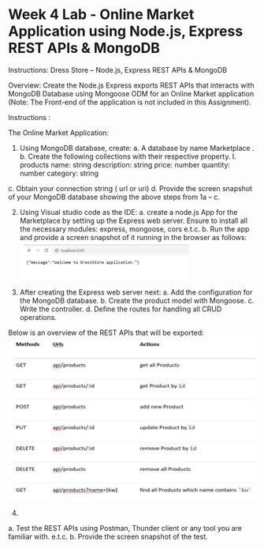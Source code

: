 # Week 4 Lab - Online Market Application using Node.js, Express REST APIs & MongoDB

Instructions: 
Dress Store – Node.js, Express REST APIs & MongoDB

Overview: Create the Node.js Express exports REST APIs that interacts with MongoDB Database using Mongoose ODM for an Online Market application (Note: The Front-end of the application is not included in this Assignment).

Instructions :

The Online Market Application:
1.	Using MongoDB database, create:
  a.	A database by name Marketplace .
  b.	Create the following collections with their respective property. 
    I.	products
        name: string
        description: string
        price: number
        quantity: number
        category: string

  c.	Obtain your connection string ( url or uri)
  d.	Provide the screen snapshot of your MongoDB database showing the above steps from 1a – c.

2.	Using Visual studio code as the IDE: 
  a.	 create a node.js App for the Marketplace by setting up the Express web server. Ensure to install all the necessary modules:   express, mongoose, cors e.t.c.
  b.	Run the app and provide a screen snapshot of it running in the browser as follows:
      ![alt text](image.png)

3.	After creating the Express web server next: 
  a.	Add the configuration for the MongoDB database.
  b.	Create the product model with Mongoose.
  c.	Write the controller.
  d.	Define the routes for handling all CRUD operations.

Below is an overview of the REST APIs that will be exported:
![alt text](image-1.png)

4.	
  a. Test the REST APIs using Postman, Thunder client or any tool you are familiar with. e.t.c.
  b. Provide the screen snapshot of the test. 
